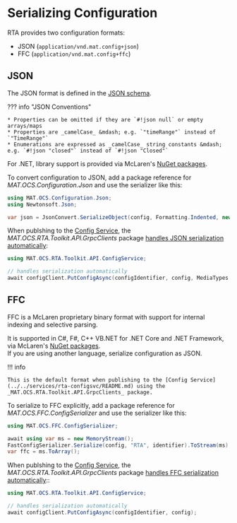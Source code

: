 # Serializing Configuration

RTA provides two configuration formats:

* JSON (`application/vnd.mat.config+json`)
* FFC (`application/vnd.mat.config+ffc`)

## JSON

The JSON format is defined in the [JSON schema](../../api/config.schema.json).

??? info "JSON Conventions"

    * Properties can be omitted if they are `#!json null` or empty arrays/maps
    * Properties are _camelCase_ &mdash; e.g. `"timeRange"` instead of `"TimeRange"`
    * Enumerations are expressed as _camelCase_ string constants &mdash; e.g. `#!json "closed"` instead of `#!json "Closed"`

For .NET, library support is provided via McLaren's [NuGet packages](../../downloads.md#nuget-binaries).

To convert configuration to JSON, add a package reference for _MAT.OCS.Configuration.Json_ and use the serializer like this:

```c#
using MAT.OCS.Configuration.Json;
using Newtonsoft.Json;

var json = JsonConvert.SerializeObject(config, Formatting.Indented, new ConfigurationJsonConverter());
```

When publshing to the [Config Service](../../services/rta-configsvc/grpc.md), the _MAT.OCS.RTA.Toolkit.API.GrpcClients_ package [handles JSON serialization automatically](publishing.md):

```c#
using MAT.OCS.RTA.Toolkit.API.ConfigService;

// handles serialization automatically
await configClient.PutConfigAsync(configIdentifier, config, MediaTypes.JsonConfig);
```

## FFC

FFC is a McLaren proprietary binary format with support for internal indexing and selective parsing.

It is supported in C#, F#, C++ VB.NET for .NET Core and .NET Framework, via McLaren's [NuGet packages](../../downloads.md#nuget-binaries).  
If you are using another language, serialize configuration as JSON.

!!! info

    This is the default format when publishing to the [Config Service](../../services/rta-configsvc/README.md) using the _MAT.OCS.RTA.Toolkit.API.GrpcClients_ package.

To serialize to FFC explicitly, add a package reference for _MAT.OCS.FFC.ConfigSerializer_ and use the serializer like this:

```c#
using MAT.OCS.FFC.ConfigSerializer;

await using var ms = new MemoryStream();
FastConfigSerializer.Serialize(config, "RTA", identifier).ToStream(ms);
var ffc = ms.ToArray();
```

When publshing to the [Config Service](../../services/rta-configsvc/grpc.md), the _MAT.OCS.RTA.Toolkit.API.GrpcClients_ package [handles FFC serialization automatically](publishing.md)::

```c#
using MAT.OCS.RTA.Toolkit.API.ConfigService;

// handles serialization automatically
await configClient.PutConfigAsync(configIdentifier, config);
```
